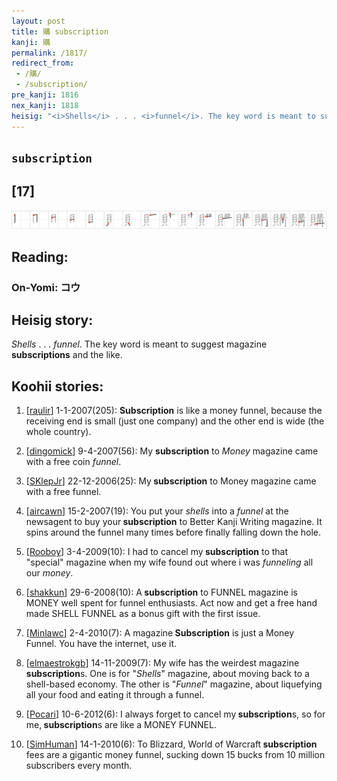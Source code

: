 ```yaml
---
layout: post
title: 購 subscription
kanji: 購
permalink: /1817/
redirect_from:
 - /購/
 - /subscription/
pre_kanji: 1816
nex_kanji: 1818
heisig: "<i>Shells</i> . . . <i>funnel</i>. The key word is meant to suggest magazine <b>subscriptions</b> and the like."
---
```


## `subscription`

## [17]

<div class="stroke"><img src="../images/E8B3BC.png" /></div>

## Reading:

### On-Yomi: コウ

## Heisig story:

<i>Shells</i> . . . <i>funnel</i>. The key word is meant to suggest magazine <b>subscriptions</b> and the like.

## Koohii stories:

1) [<a href="http://kanji.koohii.com/profile/raulir">raulir</a>] 1-1-2007(205): <strong>Subscription</strong> is like a money funnel, because the receiving end is small (just one company) and the other end is wide (the whole country).

2) [<a href="http://kanji.koohii.com/profile/dingomick">dingomick</a>] 9-4-2007(56): My <strong>subscription</strong> to <em>Money</em> magazine came with a free coin <em>funnel</em>.

3) [<a href="http://kanji.koohii.com/profile/SKlepJr">SKlepJr</a>] 22-12-2006(25): My<strong> subscription</strong> to Money magazine came with a free funnel.

4) [<a href="http://kanji.koohii.com/profile/aircawn">aircawn</a>] 15-2-2007(19): You put your <em>shells</em> into a <em>funnel</em> at the newsagent to buy your<strong> subscription</strong> to Better Kanji Writing magazine. It spins around the funnel many times before finally falling down the hole.

5) [<a href="http://kanji.koohii.com/profile/Rooboy">Rooboy</a>] 3-4-2009(10): I had to cancel my<strong> subscription</strong> to that &quot;special&quot; magazine when my wife found out where i was <em>funneling</em> all our <em>money</em>.

6) [<a href="http://kanji.koohii.com/profile/shakkun">shakkun</a>] 29-6-2008(10): A<strong> subscription</strong> to FUNNEL magazine is MONEY well spent for funnel enthusiasts. Act now and get a free hand made SHELL FUNNEL as a bonus gift with the first issue.

7) [<a href="http://kanji.koohii.com/profile/Minlawc">Minlawc</a>] 2-4-2010(7): A magazine<strong> Subscription</strong> is just a Money Funnel. You have the internet, use it.

8) [<a href="http://kanji.koohii.com/profile/elmaestrokgb">elmaestrokgb</a>] 14-11-2009(7): My wife has the weirdest magazine<strong> subscription</strong>s. One is for &quot;<em>Shells</em>&quot; magazine, about moving back to a shell-based economy. The other is &quot;<em>Funnel</em>&quot; magazine, about liquefying all your food and eating it through a funnel.

9) [<a href="http://kanji.koohii.com/profile/Pocari">Pocari</a>] 10-6-2012(6): I always forget to cancel my<strong> subscription</strong>s, so for me,<strong> subscription</strong>s are like a MONEY FUNNEL.

10) [<a href="http://kanji.koohii.com/profile/SimHuman">SimHuman</a>] 14-1-2010(6): To Blizzard, World of Warcraft<strong> subscription</strong> fees are a gigantic money funnel, sucking down 15 bucks from 10 million subscribers every month.
